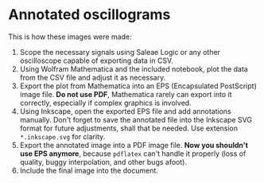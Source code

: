 Annotated oscillograms
======================

This is how these images were made:

1. Scope the necessary signals using Saleae Logic or any other oscilloscope capable of exporting data in CSV.
2. Using Wolfram Mathematica and the included notebook, plot the data from the CSV file and adjust it as necessary.
3. Export the plot from Mathematica into an EPS (Encapsulated PostScript) image file.
**Do not use PDF**, Mathematica rarely can export into it correctly, especially if complex graphics is involved.
4. Using Inkscape, open the exported EPS file and add annotations manually.
Don't forget to save the annotated file into the Inkscape SVG format for future adjustments,
shall that be needed.
Use extension `*.inkscape.svg` for clarity.
5. Export the annotated image into a PDF image file.
**Now you shouldn't use EPS anymore**, because `pdflatex` can't handle it properly
(loss of quality, buggy interpolation, and other bugs afoot).
6. Include the final image into the document.

